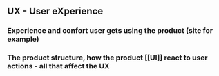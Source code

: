 ## UX - User eXperience
### Experience and confort user gets using the product (site for example)
### The product structure, how the product [[UI]] react to user actions - all that affect the UX